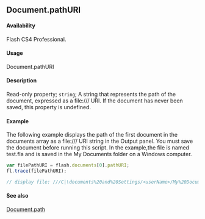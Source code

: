 ## Document.pathURI

#### Availability

Flash CS4 Professional.

#### Usage

Document.pathURI

#### Description

Read-only property; `string`; A string that represents the path of the document, expressed as a file:/// URI. If the document has never been saved, this property is undefined.

#### Example

The following example displays the path of the first document in the documents array as a file:/// URI string in the Output panel. You must save the document before running this script. In the example,the file is named test.fla and is saved in the My Documents folder on a Windows computer.

```javascript
var filePathURI = flash.documents[0].pathURI;
fl.trace(filePathURI);

// display file: ///C|\documents%20and%20Settings/<userName>/My%20Documents/test.fla
```

#### See also

[Document.path](../Document_object/Document190.md)
